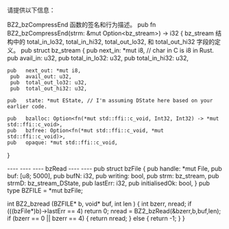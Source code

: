 请提供以下信息：

BZ2_bzCompressEnd 函数的签名和行为描述。
pub fn BZ2_bzCompressEnd(strm: &mut Option<bz_stream>) -> i32 {
bz_stream 结构中的 total_in_lo32, total_in_hi32, total_out_lo32, 和 total_out_hi32 字段的定义。
pub struct bz_stream {
    pub   next_in: *mut i8, // char in C is i8 in Rust.
    pub   avail_in: u32,
    pub   total_in_lo32: u32,
     pub  total_in_hi32: u32,
   
    pub   next_out: *mut i8,
     pub  avail_out: u32,
     pub  total_out_lo32: u32,
     pub  total_out_hi32: u32,
   
    pub   state: *mut EState, // I'm assuming DState here based on your earlier code.
       
    pub   bzalloc: Option<fn(*mut std::ffi::c_void, Int32, Int32) -> *mut std::ffi::c_void>,
    pub   bzfree: Option<fn(*mut std::ffi::c_void, *mut std::ffi::c_void)>,
    pub   opaque: *mut std::ffi::c_void,
}




---- ---- ---- bzRead ---- ---- 
pub struct bzFile {
 pub   handle: *mut File,
  pub  buf: [u8; 5000],
  pub  bufN: i32,
 pub   writing: bool,
  pub  strm: bz_stream,
  pub  strmD: bz_stream_DState,
 pub   lastErr: i32,
 pub   initialisedOk: bool,
}
pub type BZFILE = *mut bzFile; 




int BZ2_bzread (BZFILE* b, void* buf, int len )
{
   int bzerr, nread;
   if (((bzFile*)b)->lastErr == 4) return 0;
   nread = BZ2_bzRead(&bzerr,b,buf,len);
   if (bzerr == 0 || bzerr == 4) {
      return nread;
   } else {
      return -1;
   }
}
